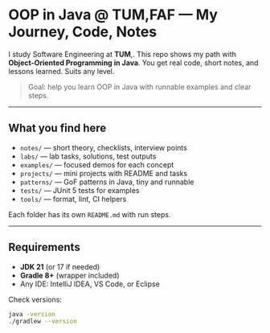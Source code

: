 # OOP in Java @ TUM,FAF — My Journey, Code, Notes

I study Software Engineering at **TUM**,. This repo shows my path with **Object-Oriented Programming in Java**. You get real code, short notes, and lessons learned. Suits any level.

> Goal: help you learn OOP in Java with runnable examples and clear steps.

---

## What you find here

- `notes/` — short theory, checklists, interview points
- `labs/` — lab tasks, solutions, test outputs
- `examples/` — focused demos for each concept
- `projects/` — mini projects with README and tasks
- `patterns/` — GoF patterns in Java, tiny and runnable
- `tests/` — JUnit 5 tests for examples
- `tools/` — format, lint, CI helpers

Each folder has its own `README.md` with run steps.

---

## Requirements

- **JDK 21** (or 17 if needed)
- **Gradle 8+** (wrapper included)
- Any IDE: IntelliJ IDEA, VS Code, or Eclipse

Check versions:

```bash
java -version
./gradlew --version
